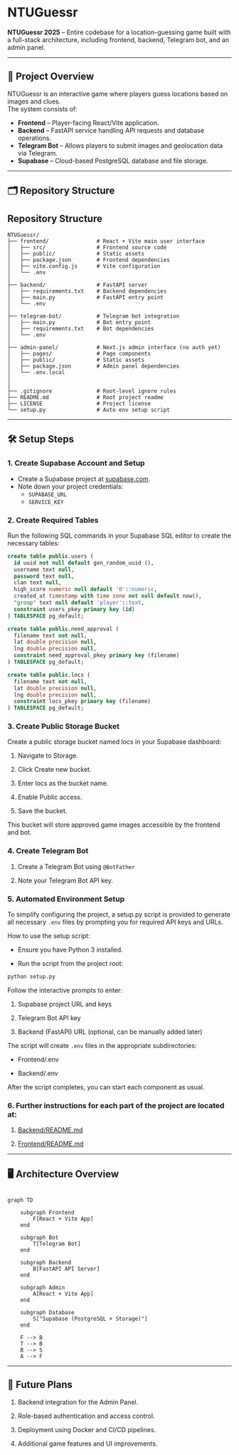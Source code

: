 # NTUGuessr

**NTUGuessr 2025** – Entire codebase for a location-guessing game built with a full-stack architecture, including frontend, backend, Telegram bot, and an admin panel.

---

## 📌 Project Overview

NTUGuessr is an interactive game where players guess locations based on images and clues.  
The system consists of:

- **Frontend** – Player-facing React/Vite application.
- **Backend** – FastAPI service handling API requests and database operations.
- **Telegram Bot** – Allows players to submit images and geolocation data via Telegram.
- **Supabase** – Cloud-based PostgreSQL database and file storage.

---

## 🗂️ Repository Structure

## Repository Structure

```plaintext
NTUGuessr/
├── frontend/               # React + Vite main user interface
│   ├── src/                # Frontend source code
│   ├── public/             # Static assets
│   ├── package.json        # Frontend dependencies
│   ├── vite.config.js      # Vite configuration
│   └── .env
│
├── backend/                # FastAPI server
│   ├── requirements.txt    # Backend dependencies
│   ├── main.py             # FastAPI entry point
│   └── .env
│
├── telegram-bot/           # Telegram bot integration
│   ├── main.py             # Bot entry point
│   ├── requirements.txt    # Bot dependencies
│   └── .env
│
├── admin-panel/            # Next.js admin interface (no auth yet)
│   ├── pages/              # Page components
│   ├── public/             # Static assets
│   ├── package.json        # Admin panel dependencies
│   └── .env.local
│
│
├── .gitignore              # Root-level ignore rules
├── README.md               # Root project readme
├── LICENSE                 # Project license
└── setup.py                # Auto env setup script
```

---

## 🛠️ Setup Steps

### 1. Create Supabase Account and Setup

- Create a Supabase project at [supabase.com](https://supabase.com).
- Note down your project credentials:
  - `SUPABASE_URL`
  - `SERVICE_KEY`

### 2. Create Required Tables

Run the following SQL commands in your Supabase SQL editor to create the necessary tables:

```sql
create table public.users (
  id uuid not null default gen_random_uuid (),
  username text null,
  password text null,
  clan text null,
  high_score numeric null default '0'::numeric,
  created_at timestamp with time zone not null default now(),
  "group" text null default 'player'::text,
  constraint users_pkey primary key (id)
) TABLESPACE pg_default;

create table public.need_approval (
  filename text not null,
  lat double precision null,
  lng double precision null,
  constraint need_approval_pkey primary key (filename)
) TABLESPACE pg_default;

create table public.locs (
  filename text not null,
  lat double precision null,
  lng double precision null,
  constraint locs_pkey primary key (filename)
) TABLESPACE pg_default;
```

### 3. Create Public Storage Bucket

Create a public storage bucket named locs in your Supabase dashboard:

1. Navigate to Storage.

2. Click Create new bucket.

3. Enter locs as the bucket name.

4. Enable Public access.

5. Save the bucket.

This bucket will store approved game images accessible by the frontend and bot.

### 4. Create Telegram Bot

1. Create a Telegram Bot using `@BotFather`

2. Note your Telegram Bot API key.

### 5. Automated Environment Setup

To simplify configuring the project, a setup.py script is provided to generate all necessary `.env` files by prompting you for required API keys and URLs.

How to use the setup script:

- Ensure you have Python 3 installed.

- Run the script from the project root:

```bash
python setup.py
```

Follow the interactive prompts to enter:

1. Supabase project URL and keys

2. Telegram Bot API key

3. Backend (FastAPI) URL (optional, can be manually added later)

The script will create `.env` files in the appropriate subdirectories:

- Frontend/.env

- Backend/.env

After the script completes, you can start each component as usual.

### 6. Further instructions for each part of the project are located at:

1.  [Backend/README.md](Backend/README.md)

2.  [Frontend/README.md](Frontend/README.md)

---

## 🖥️ Architecture Overview

```mermaid

graph TD

    subgraph Frontend
        F[React + Vite App]
    end

    subgraph Bot
        T[Telegram Bot]
    end

    subgraph Backend
        B[FastAPI API Server]
    end

    subgraph Admin
        A[React + Vite App]
    end

    subgraph Database
        S["Supabase (PostgreSQL + Storage)"]
    end

    F --> B
    T --> B
    B --> S
    A --> F
```

---

## 🚀 Future Plans

1. Backend integration for the Admin Panel.

2. Role-based authentication and access control.

3. Deployment using Docker and CI/CD pipelines.

4. Additional game features and UI improvements.

